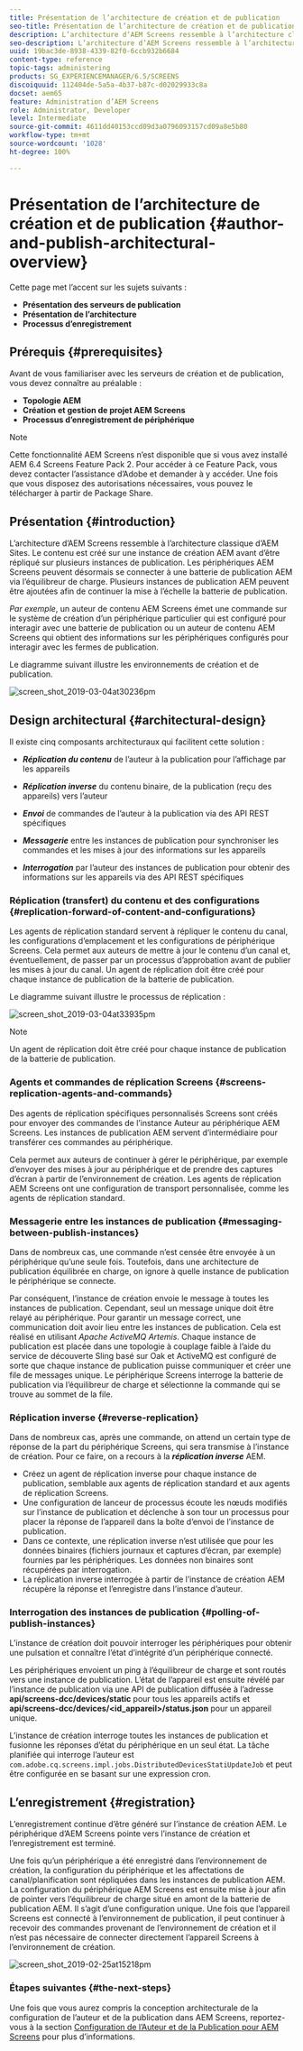 ```yaml
---
title: Présentation de l’architecture de création et de publication
seo-title: Présentation de l’architecture de création et de publication
description: L’architecture d’AEM Screens ressemble à l’architecture classique d’AEM Sites. Le contenu est créé sur une instance de création AEM avant d’être répliqué sur plusieurs instances de publication. Consultez cette page pour en savoir plus sur l’architecture de création et de publication.
seo-description: L’architecture d’AEM Screens ressemble à l’architecture classique d’AEM Sites. Le contenu est créé sur une instance de création AEM avant d’être répliqué sur plusieurs instances de publication. Consultez cette page pour en savoir plus sur l’architecture de création et de publication.
uuid: 19bac3de-8938-4339-82f0-6ccb932b6684
content-type: reference
topic-tags: administering
products: SG_EXPERIENCEMANAGER/6.5/SCREENS
discoiquuid: 112404de-5a5a-4b37-b87c-d02029933c8a
docset: aem65
feature: Administration d’AEM Screens
role: Administrator, Developer
level: Intermediate
source-git-commit: 4611dd40153ccd09d3a0796093157cd09a8e5b80
workflow-type: tm+mt
source-wordcount: '1028'
ht-degree: 100%

---
```



# Présentation de l’architecture de création et de publication {#author-and-publish-architectural-overview}

Cette page met l’accent sur les sujets suivants :

* **Présentation des serveurs de publication**
* **Présentation de l’architecture**
* **Processus d’enregistrement**

## Prérequis {#prerequisites}

Avant de vous familiariser avec les serveurs de création et de publication, vous devez connaître au préalable :

* **Topologie AEM**
* **Création et gestion de projet AEM Screens**
* **Processus d’enregistrement de périphérique**

>[!NOTE]
>
>Cette fonctionnalité AEM Screens n’est disponible que si vous avez installé AEM 6.4 Screens Feature Pack 2. Pour accéder à ce Feature Pack, vous devez contacter l’assistance d’Adobe et demander à y accéder. Une fois que vous disposez des autorisations nécessaires, vous pouvez le télécharger à partir de Package Share.

## Présentation {#introduction}

L’architecture d’AEM Screens ressemble à l’architecture classique d’AEM Sites. Le contenu est créé sur une instance de création AEM avant d’être répliqué sur plusieurs instances de publication. Les périphériques AEM Screens peuvent désormais se connecter à une batterie de publication AEM via l’équilibreur de charge. Plusieurs instances de publication AEM peuvent être ajoutées afin de continuer la mise à l’échelle la batterie de publication.

*Par exemple*, un auteur de contenu AEM Screens émet une commande sur le système de création d’un périphérique particulier qui est configuré pour interagir avec une batterie de publication ou un auteur de contenu AEM Screens qui obtient des informations sur les périphériques configurés pour interagir avec les fermes de publication.

Le diagramme suivant illustre les environnements de création et de publication.

![screen_shot_2019-03-04at30236pm](assets/screen_shot_2019-03-04at30236pm.png)

## Design architectural {#architectural-design}

Il existe cinq composants architecturaux qui facilitent cette solution :

* ***Réplication du contenu*** de l’auteur à la publication pour l’affichage par les appareils

* ***Réplication inverse*** du contenu binaire, de la publication (reçu des appareils) vers l’auteur
* ***Envoi*** de commandes de l’auteur à la publication via des API REST spécifiques
* ***Messagerie*** entre les instances de publication pour synchroniser les commandes et les mises à jour des informations sur les appareils
* ***Interrogation*** par l’auteur des instances de publication pour obtenir des informations sur les appareils via des API REST spécifiques

### Réplication (transfert) du contenu et des configurations {#replication-forward-of-content-and-configurations}

Les agents de réplication standard servent à répliquer le contenu du canal, les configurations d’emplacement et les configurations de périphérique Screens. Cela permet aux auteurs de mettre à jour le contenu d’un canal et, éventuellement, de passer par un processus d’approbation avant de publier les mises à jour du canal. Un agent de réplication doit être créé pour chaque instance de publication de la batterie de publication.

Le diagramme suivant illustre le processus de réplication :

![screen_shot_2019-03-04at33935pm](assets/screen_shot_2019-03-04at33935pm.png)

>[!NOTE]
>
>Un agent de réplication doit être créé pour chaque instance de publication de la batterie de publication.

### Agents et commandes de réplication Screens {#screens-replication-agents-and-commands}

Des agents de réplication spécifiques personnalisés Screens sont créés pour envoyer des commandes de l’instance Auteur au périphérique AEM Screens. Les instances de publication AEM servent d’intermédiaire pour transférer ces commandes au périphérique.

Cela permet aux auteurs de continuer à gérer le périphérique, par exemple d’envoyer des mises à jour au périphérique et de prendre des captures d’écran à partir de l’environnement de création. Les agents de réplication AEM Screens ont une configuration de transport personnalisée, comme les agents de réplication standard.

### Messagerie entre les instances de publication {#messaging-between-publish-instances}

Dans de nombreux cas, une commande n’est censée être envoyée à un périphérique qu’une seule fois. Toutefois, dans une architecture de publication équilibrée en charge, on ignore à quelle instance de publication le périphérique se connecte.

Par conséquent, l’instance de création envoie le message à toutes les instances de publication. Cependant, seul un message unique doit être relayé au périphérique. Pour garantir un message correct, une communication doit avoir lieu entre les instances de publication. Cela est réalisé en utilisant *Apache ActiveMQ Artemis*. Chaque instance de publication est placée dans une topologie à couplage faible à l’aide du service de découverte Sling basé sur Oak et ActiveMQ est configuré de sorte que chaque instance de publication puisse communiquer et créer une file de messages unique. Le périphérique Screens interroge la batterie de publication via l’équilibreur de charge et sélectionne la commande qui se trouve au sommet de la file.

### Réplication inverse {#reverse-replication}

Dans de nombreux cas, après une commande, on attend un certain type de réponse de la part du périphérique Screens, qui sera transmise à l’instance de création. Pour ce faire, on a recours à la ***réplication inverse*** AEM.

* Créez un agent de réplication inverse pour chaque instance de publication, semblable aux agents de réplication standard et aux agents de réplication Screens.
* Une configuration de lanceur de processus écoute les nœuds modifiés sur l’instance de publication et déclenche à son tour un processus pour placer la réponse de l’appareil dans la boîte d’envoi de l’instance de publication.
* Dans ce contexte, une réplication inverse n’est utilisée que pour les données binaires (fichiers journaux et captures d’écran, par exemple) fournies par les périphériques. Les données non binaires sont récupérées par interrogation.
* La réplication inverse interrogée à partir de l’instance de création AEM récupère la réponse et l’enregistre dans l’instance d’auteur.

### Interrogation des instances de publication {#polling-of-publish-instances}

L’instance de création doit pouvoir interroger les périphériques pour obtenir une pulsation et connaître l’état d’intégrité d’un périphérique connecté.

Les périphériques envoient un ping à l’équilibreur de charge et sont routés vers une instance de publication. L’état de l’appareil est ensuite révélé par l’instance de publication via une API de publication diffusée à l’adresse **api/screens-dcc/devices/static** pour tous les appareils actifs et **api/screens-dcc/devices/&lt;id_appareil>/status.json** pour un appareil unique.

L’instance de création interroge toutes les instances de publication et fusionne les réponses d’état du périphérique en un seul état. La tâche planifiée qui interroge l’auteur est `com.adobe.cq.screens.impl.jobs.DistributedDevicesStatiUpdateJob` et peut être configurée en se basant sur une expression cron.

## L’enregistrement {#registration}

L’enregistrement continue d’être généré sur l’instance de création AEM. Le périphérique d’AEM Screens pointe vers l’instance de création et l’enregistrement est terminé.

Une fois qu’un périphérique a été enregistré dans l’environnement de création, la configuration du périphérique et les affectations de canal/planification sont répliquées dans les instances de publication AEM. La configuration du périphérique AEM Screens est ensuite mise à jour afin de pointer vers l’équilibreur de charge situé en amont de la batterie de publication AEM. Il s’agit d’une configuration unique. Une fois que l’appareil Screens est connecté à l’environnement de publication, il peut continuer à recevoir des commandes provenant de l’environnement de création et il n’est pas nécessaire de connecter directement l’appareil Screens à l’environnement de création.

![screen_shot_2019-02-25at15218pm](assets/screen_shot_2019-02-25at15218pm.png)

### Étapes suivantes {#the-next-steps}

Une fois que vous aurez compris la conception architecturale de la configuration de l’auteur et de la publication dans AEM Screens, reportez-vous à la section [Configuration de l’Auteur et de la Publication pour AEM Screens](author-and-publish.md) pour plus d’informations.
